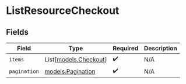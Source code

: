 # ListResourceCheckout


## Fields

| Field                                          | Type                                           | Required                                       | Description                                    |
| ---------------------------------------------- | ---------------------------------------------- | ---------------------------------------------- | ---------------------------------------------- |
| `items`                                        | List[[models.Checkout](../models/checkout.md)] | :heavy_check_mark:                             | N/A                                            |
| `pagination`                                   | [models.Pagination](../models/pagination.md)   | :heavy_check_mark:                             | N/A                                            |